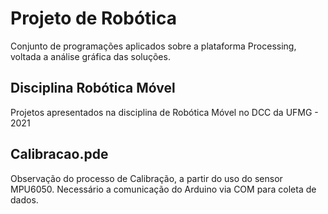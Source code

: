 # Projeto de Robótica

Conjunto de programações aplicados sobre a plataforma Processing, voltada a análise gráfica das soluções.

## Disciplina Robótica Móvel
Projetos apresentados na disciplina de Robótica Móvel no DCC da UFMG - 2021

## Calibracao.pde
Observação do processo de Calibração, a partir do uso do sensor MPU6050. Necessário a comunicação do Arduino via COM para coleta de dados.
